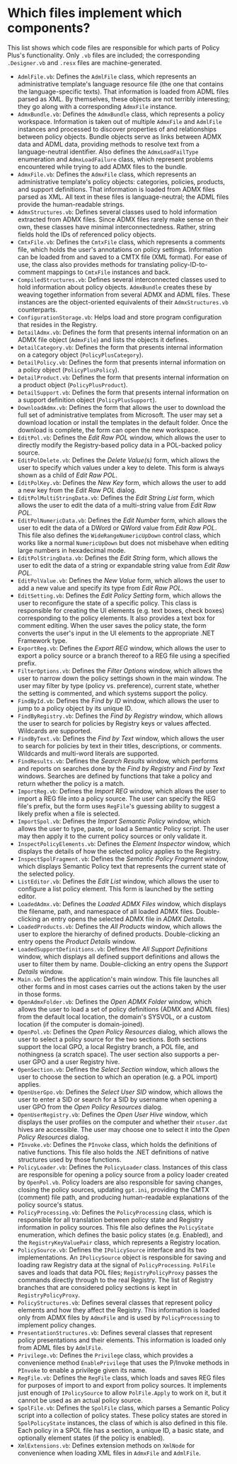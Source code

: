 # Which files implement which components?

This list shows which code files are responsible for which parts of Policy Plus's functionality. Only `.vb` files are included; the corresponding `.Designer.vb` and `.resx` files are machine-generated.

* `AdmlFile.vb`: Defines the `AdmlFile` class, which represents an administrative template's language resource file (the one that contains the language-specific texts). That information is loaded from ADML files parsed as XML. By themselves, these objects are not terribly interesting; they go along with a corresponding `AdmxFile` instance.
* `AdmxBundle.vb`: Defines the `AdmxBundle` class, which represents a policy workspace. Information is taken out of multiple `AdmxFile` and `AdmlFile` instances and processed to discover properties of and relationships between policy objects. Bundle objects serve as links between ADMX data and ADML data, providing methods to resolve text from a language-neutral identifier. Also defines the `AdmxLoadFailType` enumeration and `AdmxLoadFailure` class, which represent problems encountered while trying to add ADMX files to the bundle.
* `AdmxFile.vb`: Defines the `AdmxFile` class, which represents an administrative template's policy objects: categories, policies, products, and support definitions. That information is loaded from ADMX files parsed as XML. All text in these files is language-neutral; the ADML files provide the human-readable strings.
* `AdmxStructures.vb`: Defines several classes used to hold information extracted from ADMX files. Since ADMX files rarely make sense on their own, these classes have minimal interconnectedness. Rather, string fields hold the IDs of referenced policy objects.
* `CmtxFile.vb`: Defines the `CmtxFile` class, which represents a comments file, which holds the user's annotations on policy settings. Information can be loaded from and saved to a CMTX file (XML format). For ease of use, the class also provides methods for translating policy-ID-to-comment mappings to `CmtxFile` instances and back.
* `CompiledStructures.vb`: Defines several interconnected classes used to hold information about policy objects. `AdmxBundle` creates these by weaving together information from several ADMX and ADML files. These instances are the object-oriented equivalents of their `AdmxStructures.vb` counterparts.
* `ConfigurationStorage.vb`: Helps load and store program configuration that resides in the Registry.
* `DetailAdmx.vb`: Defines the form that presents internal information on an ADMX file object (`AdmxFile`) and lists the objects it defines.
* `DetailCategory.vb`: Defines the form that presents internal information on a category object (`PolicyPlusCategory`).
* `DetailPolicy.vb`: Defines the form that presents internal information on a policy object (`PolicyPlusPolicy`).
* `DetailProduct.vb`: Defines the form that presents internal information on a product object (`PolicyPlusProduct`).
* `DetailSupport.vb`: Defines the form that presents internal information on a support definition object (`PolicyPlusSupport`).
* `DownloadAdmx.vb`: Defines the form that allows the user to download the full set of administrative templates from Microsoft. The user may set a download location or install the templates in the default folder. Once the download is complete, the form can open the new workspace.
* `EditPol.vb`: Defines the *Edit Raw POL* window, which allows the user to directly modify the Registry-based policy data in a POL-backed policy source.
* `EditPolDelete.vb`: Defines the *Delete Value(s)* form, which allows the user to specify which values under a key to delete. This form is always shown as a child of *Edit Raw POL*.
* `EditPolKey.vb`: Defines the *New Key* form, which allows the user to add a new key from the *Edit Raw POL* dialog.
* `EditPolMultiStringData.vb`: Defines the *Edit String List* form, which allows the user to edit the data of a multi-string value from *Edit Raw POL*.
* `EditPolNumericData.vb`: Defines the *Edit Number* form, which allows the user to edit the data of a DWord or QWord value from *Edit Raw POL*. This file also defines the `WideRangeNumericUpDown` control class, which works like a normal `NumericUpDown` but does not misbehave when editing large numbers in hexadecimal mode.
* `EditPolStringData.vb`: Defines the *Edit String* form, which allows the user to edit the data of a string or expandable string value from *Edit Raw POL*.
* `EditPolValue.vb`: Defines the *New Value* form, which allows the user to add a new value and specify its type from *Edit Raw POL*.
* `EditSetting.vb`: Defines the *Edit Policy Setting* form, which allows the user to reconfigure the state of a specific policy. This class is responsible for creating the UI elements (e.g. text boxes, check boxes) corresponding to the policy elements. It also provides a text box for comment editing. When the user saves the policy state, the form converts the user's input in the UI elements to the appropriate .NET Framework type.
* `ExportReg.vb`: Defines the *Export REG* window, which allows the user to export a policy source or a branch thereof to a REG file using a specified prefix.
* `FilterOptions.vb`: Defines the *Filter Options* window, which allows the user to narrow down the policy settings shown in the main window. The user may filter by type (policy vs. preference), current state, whether the setting is commented, and which systems support the policy.
* `FindById.vb`: Defines the *Find by ID* window, which allows the user to jump to a policy object by its unique ID.
* `FindByRegistry.vb`: Defines the *Find by Registry* window, which allows the user to search for policies by Registry keys or values affected. Wildcards are supported.
* `FindByText.vb`: Defines the *Find by Text* window, which allows the user to search for policies by text in their titles, descriptions, or comments. Wildcards and multi-word literals are supported.
* `FindResults.vb`: Defines the *Search Results* window, which performs and reports on searches done by the *Find by Registry* and *Find by Text* windows. Searches are defined by functions that take a policy and return whether the policy is a match.
* `ImportReg.vb`: Defines the *Import REG* window, which allows the user to import a REG file into a policy source. The user can specify the REG file's prefix, but the form uses `RegFile`'s guessing ability to suggest a likely prefix when a file is selected.
* `ImportSpol.vb`: Defines the *Import Semantic Policy* window, which allows the user to type, paste, or load a Semantic Policy script. The user may then apply it to the current policy sources or only validate it.
* `InspectPolicyElements.vb`: Defines the *Element Inspector* window, which displays the details of how the selected policy applies to the Registry.
* `InspectSpolFragment.vb`: Defines the *Semantic Policy Fragment* window, which displays Semantic Policy text that represents the current state of the selected policy.
* `ListEditor.vb`: Defines the *Edit List* window, which allows the user to configure a list policy element. This form is launched by the setting editor.
* `LoadedAdmx.vb`: Defines the *Loaded ADMX Files* window, which displays the filename, path, and namespace of all loaded ADMX files. Double-clicking an entry opens the selected ADMX file in *ADMX Details*.
* `LoadedProducts.vb`: Defines the *All Products* window, which allows the user to explore the hierarchy of defined products. Double-clicking an entry opens the *Product Details* window.
* `LoadedSupportDefinitions.vb`: Defines the *All Support Definitions* window, which displays all defined support definitions and allows the user to filter them by name. Double-clicking an entry opens the *Support Details* window.
* `Main.vb`: Defines the application's main window. This file launches all other forms and in most cases carries out the actions taken by the user in those forms.
* `OpenAdmxFolder.vb`: Defines the *Open ADMX Folder* window, which allows the user to load a set of policy definitions (ADMX and ADML files) from the default local location, the domain's SYSVOL, or a custom location (if the computer is domain-joined).
* `OpenPol.vb`: Defines the *Open Policy Resources* dialog, which allows the user to select a policy source for the two sections. Both sections support the local GPO, a local Registry branch, a POL file, and nothingness (a scratch space). The user section also supports a per-user GPO and a user Registry hive.
* `OpenSection.vb`: Defines the *Select Section* window, which allows the user to choose the section to which an operation (e.g. a POL import) applies.
* `OpenUserGpo.vb`: Defines the *Select User SID* window, which allows the user to enter a SID or search for a SID by username when opening a user GPO from the *Open Policy Resources* dialog.
* `OpenUserRegistry.vb`: Defines the *Open User Hive* window, which displays the user profiles on the computer and whether their `ntuser.dat` hives are accessible. The user may choose one to select it into the *Open Policy Resources* dialog.
* `PInvoke.vb`: Defines the `PInvoke` class, which holds the definitions of native functions. This file also holds the .NET definitions of native structures used by those functions.
* `PolicyLoader.vb`: Defines the `PolicyLoader` class. Instances of this class are responsible for opening a policy source from a policy loader created by `OpenPol.vb`. Policy loaders are also responsible for saving changes, closing the policy sources, updating `gpt.ini`, providing the CMTX (comment) file path, and producing human-readable explanations of the policy source's status.
* `PolicyProcessing.vb`: Defines the `PolicyProcessing` class, which is responsible for all translation between policy state and Registry information in policy sources. This file also defines the `PolicyState` enumeration, which defines the basic policy states (e.g. Enabled), and the `RegistryKeyValuePair` class, which represents a Registry location.
* `PolicySource.vb`: Defines the `IPolicySource` interface and its two implementations. An `IPolicySource` object is responsible for saving and loading raw Registry data at the signal of `PolicyProcessing`. `PolFile` saves and loads that data POL files; `RegistryPolicyProxy` passes the commands directly through to the real Registry. The list of Registry branches that are considered policy sections is kept in `RegistryPolicyProxy`.
* `PolicyStructures.vb`: Defines several classes that represent policy elements and how they affect the Registry. This information is loaded only from ADMX files by `AdmxFile` and is used by `PolicyProcessing` to implement policy changes.
* `PresentationStructures.vb`: Defines several classes that represent policy presentations and their elements. This information is loaded only from ADML files by `AdmlFile`.
* `Privilege.vb`: Defines the `Privilege` class, which provides a convenience method `EnablePrivilege` that uses the P/Invoke methods in `PInvoke` to enable a privilege given its name.
* `RegFile.vb`: Defines the `RegFile` class, which loads and saves REG files for purposes of import to and export from policy sources. It implements just enough of `IPolicySource` to allow `PolFile.Apply` to work on it, but it cannot be used as an actual policy source.
* `SpolFile.vb`: Defines the `SpolFile` class, which parses a Semantic Policy script into a collection of policy states. These policy states are stored in `SpolPolicyState` instances, the class of which is also defined in this file. Each policy in a SPOL file has a section, a unique ID, a basic state, and optionally element states (if the policy is enabled).
* `XmlExtensions.vb`: Defines extension methods on `XmlNode` for convenience when loading XML files in `AdmxFile` and `AdmlFile`.
